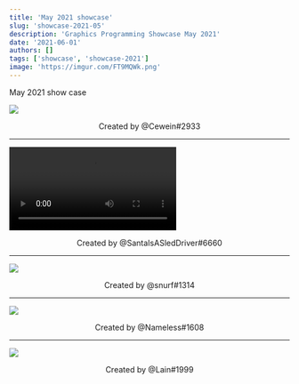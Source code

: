 ```yaml
---
title: 'May 2021 showcase'
slug: 'showcase-2021-05'
description: 'Graphics Programming Showcase May 2021'
date: '2021-06-01'
authors: []
tags: ['showcase', 'showcase-2021']
image: 'https://imgur.com/FT9MQWk.png'
---
```


May 2021 show case

![](https://imgur.com/SLoINSR.png)
<!-- truncate -->
<center>Created by @Cewein#2933</center>

<hr />

<video src="https://imgur.com/XS67hAu.mp4"></video>
<center>Created by @SantaIsASledDriver#6660</center>

<hr />

![](https://imgur.com/hykdYiC.png)
<center>Created by @snurf#1314</center>

<hr />

![](https://imgur.com/FT9MQWk.png)
<center>Created by @Nameless#1608</center>

<hr />

![](https://imgur.com/XRCAP6U.png)
<center>Created by @Lain#1999</center>
